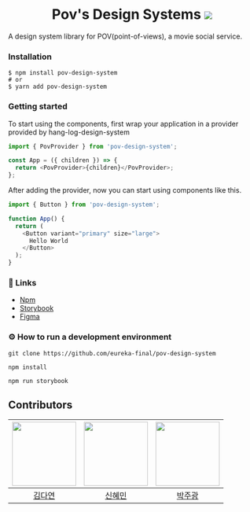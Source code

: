 <h1 align="center">
  Pov's Design Systems

<img src="https://avatars.githubusercontent.com/u/188281883?s=200&v=4" />
</h1>

A design system library for POV(point-of-views), a movie social service.

### Installation

```
$ npm install pov-design-system
# or
$ yarn add pov-design-system
```

### Getting started

To start using the components, first wrap your application in a provider provided by hang-log-design-system

```javascript
import { PovProvider } from 'pov-design-system';

const App = ({ children }) => {
  return <PovProvider>{children}</PovProvider>;
};
```

After adding the provider, now you can start using components like this.

```javascript
import { Button } from 'pov-design-system';

function App() {
  return (
    <Button variant="primary" size="large">
      Hello World
    </Button>
  );
}
```

### 🔗 Links

- [Npm](https://www.npmjs.com/package/pov-design-system?activeTab=readme)
- [Storybook](https://673c240da97b5391fe1cbe2f-fbjxofsmye.chromatic.com/?path=/docs/design-token-colors--docs)
- [Figma](https://www.figma.com/design/LPgTWB5ycZKHceP9pQDOmo/UI?node-id=1-3&p=f&t=BbfhZpNGue66bAxv-0)

### ⚙️ How to run a development environment

```
git clone https://github.com/eureka-final/pov-design-system
```

```
npm install
```

```
npm run storybook
```

## Contributors

| <img src="https://avatars.githubusercontent.com/u/93921784?v=4" width="130" height="130"> | <img src ="https://avatars.githubusercontent.com/u/44727850?v=4" width="130" height="130"> | <img src ="https://avatars.githubusercontent.com/u/90168987?v=4" width="130" height="130"> |
| :---------------------------------------------------------------------------------------: | :----------------------------------------------------------------------------------------: | :-----------------------------------------------------------------------------------------: |
|                         [김다연](https://github.com/dyeon-dev)                         |                          [신혜민](https://github.com/shinhm1)                          |                             [박주광](https://github.com/jugpark)                             |
